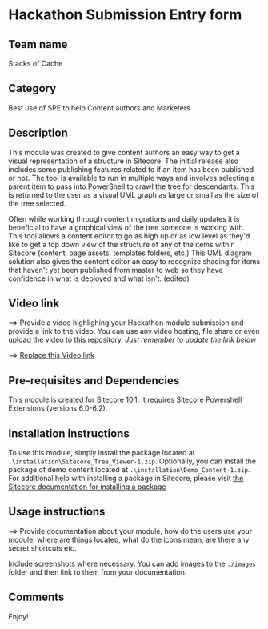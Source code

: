 # Hackathon Submission Entry form

## Team name
Stacks of Cache


## Category
Best use of SPE to help Content authors and Marketers


## Description

  This module was created to give content authors an easy way to get a visual representation of a structure in Sitecore.  The initial release also includes some publishing features related to if an item has been published or not.  The tool is available to run in multiple ways and involves selecting a parent item to pass into PowerShell to crawl the tree for descendants.  This is returned to the user as a visual UML graph as large or small as the size of the tree selected.

 Often while working through content migrations and daily updates it is beneficial to have a graphical view of the tree someone is working with.  This tool allows a content editor to go as high up or as low level as they'd like to get a top down view of the structure of any of the items within Sitecore (content, page assets, templates folders, etc.)
This UML diagram solution also gives the content editor an easy to recognize shading for items that haven't yet been published from master to web so they have confidence in what is deployed and what isn't. (edited) 

## Video link
⟹ Provide a video highlighing your Hackathon module submission and provide a link to the video. You can use any video hosting, file share or even upload the video to this repository. _Just remember to update the link below_

⟹ [Replace this Video link](#video-link)


## Pre-requisites and Dependencies

This module is created for Sitecore 10.1. It requires Sitecore Powershell Extensions (versions 6.0-6.2).


## Installation instructions
To use this module, simply install the package located at `.\installation\Sitecore_Tree_Viewer-1.zip`.
Optionally, you can install the package of demo content located at `.\installation\Demo_Content-1.zip`.
For additional help with installing a package in Sitecore, please visit [the Sitecore documentation for installing a package](https://doc.sitecore.com/SdnArchive/Articles/Administration/Installing%20Modules%20and%20Packages.html)

## Usage instructions
⟹ Provide documentation about your module, how do the users use your module, where are things located, what do the icons mean, are there any secret shortcuts etc.

Include screenshots where necessary. You can add images to the `./images` folder and then link to them from your documentation.

## Comments
Enjoy!
